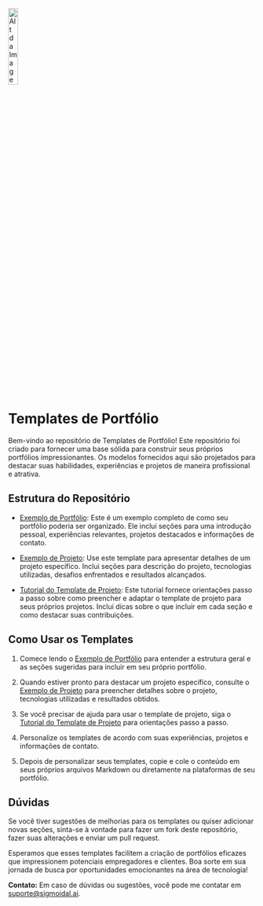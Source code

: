 <img alt="Alt da Imagem" width="20%" src="https://raw.githubusercontent.com/carlosfab/escola-data-science/master/img/novo_logo_bg_claro.png">

# Templates de Portfólio 

Bem-vindo ao repositório de Templates de Portfólio! Este repositório foi criado para fornecer uma base sólida para construir seus próprios portfólios impressionantes. Os modelos fornecidos aqui são projetados para destacar suas habilidades, experiências e projetos de maneira profissional e atrativa.

## Estrutura do Repositório

- [Exemplo de Portfólio](exemplo_de_portfolio.md): Este é um exemplo completo de como seu portfólio poderia ser organizado. Ele inclui seções para uma introdução pessoal, experiências relevantes, projetos destacados e informações de contato.

- [Exemplo de Projeto](exemplo_de_projeto.md): Use este template para apresentar detalhes de um projeto específico. Inclui seções para descrição do projeto, tecnologias utilizadas, desafios enfrentados e resultados alcançados.

- [Tutorial do Template de Projeto](tutorial_template_projeto.md): Este tutorial fornece orientações passo a passo sobre como preencher e adaptar o template de projeto para seus próprios projetos. Inclui dicas sobre o que incluir em cada seção e como destacar suas contribuições.

## Como Usar os Templates

1. Comece lendo o [Exemplo de Portfólio](exemplo_de_portfolio.md) para entender a estrutura geral e as seções sugeridas para incluir em seu próprio portfólio.

2. Quando estiver pronto para destacar um projeto específico, consulte o [Exemplo de Projeto](exemplo_de_projeto.md) para preencher detalhes sobre o projeto, tecnologias utilizadas e resultados obtidos.

3. Se você precisar de ajuda para usar o template de projeto, siga o [Tutorial do Template de Projeto](tutorial_template_projeto.md) para orientações passo a passo.

4. Personalize os templates de acordo com suas experiências, projetos e informações de contato.

5. Depois de personalizar seus templates, copie e cole o conteúdo em seus próprios arquivos Markdown ou diretamente na plataformas de seu portfólio.

## Dúvidas

Se você tiver sugestões de melhorias para os templates ou quiser adicionar novas seções, sinta-se à vontade para fazer um fork deste repositório, fazer suas alterações e enviar um pull request.

Esperamos que esses templates facilitem a criação de portfólios eficazes que impressionem potenciais empregadores e clientes. Boa sorte em sua jornada de busca por oportunidades emocionantes na área de tecnologia!

**Contato:** Em caso de dúvidas ou sugestões, você pode me contatar em [suporte@sigmoidal.ai](mailto:suporte@sigmoidal.ai).
